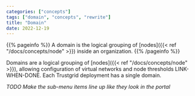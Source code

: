 ```yaml
---
categories: ["concepts"]
tags: ["domain", "concepts", "rewrite"]
title: "Domain"
date: 2022-12-19
---
```


{{% pageinfo %}}
A domain is the logical grouping of [nodes]({{< ref "/docs/concepts/node" >}}) inside an organization.
{{% /pageinfo %}}

Domains are a logical grouping of [nodes]({{< ref "/docs/concepts/node" >}}), allowing configuration of virtual networks and node thresholds LINK-WHEN-DONE. Each Trustgrid deployment has a single domain.

_TODO Make the sub-menu items line up like they look in the portal_
